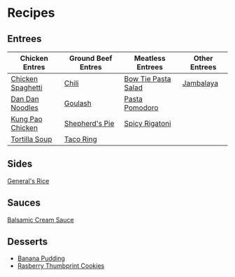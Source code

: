 # Recipes

## Entrees

| Chicken Entres | Ground Beef Entres | Meatless Entrees | Other Entrees |
| -- | -- | -- | -- |
| [Chicken Spaghetti](chicken-spaghetti.md) | [Chili](chili.md) | [Bow Tie Pasta Salad](bow-tie-pasta-salad.md) | [Jambalaya](jambalaya.md) |
| [Dan Dan Noodles](dan-dan-noodles.md) | [Goulash](goulash.md) | [Pasta Pomodoro](pasta-pomodoro.md) |
| [Kung Pao Chicken](kung-pao-chicken.md) | [Shepherd's Pie](shepherds-pie.md) | [Spicy Rigatoni](spicy-rigatoni.md) 
| [Tortilla Soup](tortilla-soup.md) | [Taco Ring](taco-ring.md) |

## Sides

[General's Rice](generals-rice.md)

## Sauces

[Balsamic Cream Sauce](balsamic-cream-sauce.md)

## Desserts

* [Banana Pudding](banana-pudding.md)
* [Rasberry Thumbprint Cookies](rasberry-thumbprint-cookies.md)
